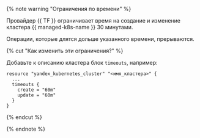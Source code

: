 {% note warning "Ограничения по времени" %}

Провайдер {{ TF }} ограничивает время на создание и изменение кластера {{ managed-k8s-name }} 30 минутами.

Операции, которые длятся дольше указанного времени, прерываются.

{% cut "Как изменить эти ограничения?" %}

Добавьте к описанию кластера блок `timeouts`, например:

```hcl
resource "yandex_kubernetes_cluster" "<имя_кластера>" {
  ...
  timeouts {
    create = "60m"
    update = "60m"
  }
}
```

{% endcut %}

{% endnote %}